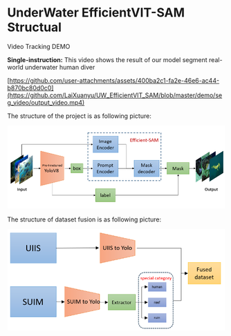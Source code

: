 # UnderWater EfficientVIT-SAM Structual

Video Tracking DEMO

**Single-instruction:** This video shows the result of our model segment real-world underwater human diver

[https://github.com/user-attachments/assets/400ba2c1-fa2e-46e6-ac44-b870bc80d0c0](https://github.com/LaiXuanyu/UW_EfficientVIT_SAM/blob/master/demo/seg_video/output_video.mp4)


The structure of the project is as following picture:

![Project Structure](./figure/Model.png)

The structure of dataset fusion is  as following picture:

![Dataset Fusion Structure](./figure/fusion_pipeline.png)
